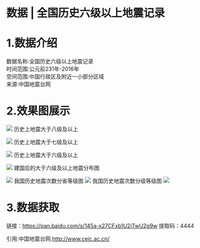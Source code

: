 # 数据 | 全国历史六级以上地震记录
# 1.数据介绍
数据名称:全国历史六级以上地震记录  
时间范围:公元前231年-2016年  
空间范围:中国行政区及附近一小部分区域  
来源:中国地震台网  
# 2.效果图展示
![](http://pics.landcover100.com/pics//image/20210922222308.png)
历史上地震大于八级及以上

![](http://pics.landcover100.com/pics//image/20210922221948.png)
历史上地震大于七级及以上

![](http://pics.landcover100.com/pics//image/20210922222223.png)
历史上地震大于六级及以上

![](http://pics.landcover100.com/pics//image/20210922230908.png)
建国后的大于六级及以上地震分布图

![](http://pics.landcover100.com/pics//image/20210922230048.png)
我国历史地震次数分省等级图
![](http://pics.landcover100.com/pics//image/20210922225711.png)
我国历史地震次数分级等级图
![](http://pics.landcover100.com/pics//image/20210922233400.png)

# 3.数据获取
链接：https://pan.baidu.com/s/145a-x27CFxb1U2iTwU2g9w 
提取码：4444 
  
  
引用:中国地震台网.http://www.ceic.ac.cn/